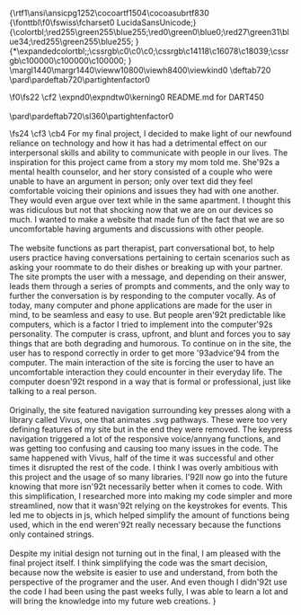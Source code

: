 {\rtf1\ansi\ansicpg1252\cocoartf1504\cocoasubrtf830
{\fonttbl\f0\fswiss\fcharset0 LucidaSansUnicode;}
{\colortbl;\red255\green255\blue255;\red0\green0\blue0;\red27\green31\blue34;\red255\green255\blue255;
}
{\*\expandedcolortbl;;\cssrgb\c0\c0\c0;\cssrgb\c14118\c16078\c18039;\cssrgb\c100000\c100000\c100000;
}
\margl1440\margr1440\vieww10800\viewh8400\viewkind0
\deftab720
\pard\pardeftab720\partightenfactor0

\f0\fs22 \cf2 \expnd0\expndtw0\kerning0
README.md for DART450\
\
\pard\pardeftab720\sl360\partightenfactor0

\fs24 \cf3 \cb4 For my final project, I decided to make light of our newfound reliance on technology and how it has had a detrimental effect on our interpersonal skills and ability to communicate with people in our lives. The inspiration for this project came from a story my mom told me. She\'92s a mental health counselor, and her story consisted of a couple who were unable to have an argument in person; only over text did they feel comfortable voicing their opinions and issues they had with one another. They would even argue over text while in the same apartment. I thought this was ridiculous but not that shocking now that we are on our devices so much. I wanted to make a website that made fun of the fact that we are so uncomfortable having arguments and discussions with other people. \
\
The website functions as part therapist, part conversational bot, to help users practice having conversations pertaining to certain scenarios such as asking your roommate to do their dishes or breaking up with your partner. The site prompts the user with a message, and depending on their answer, leads them through a series of prompts and comments, and the only way to further the conversation is by responding to the computer vocally. As of today, many computer and phone applications are made for the user in mind, to be seamless and easy to use. But people aren\'92t predictable like computers, which is a factor I tried to implement into the computer\'92s personality. The computer is crass, upfront, and blunt and forces you to say things that are both degrading and humorous. To continue on in the site, the user has to respond correctly in order to get more \'93advice\'94 from the computer. The main interaction of the site is forcing the user to have an uncomfortable interaction they could encounter in their everyday life. The computer doesn\'92t respond in a way that is formal or professional, just like talking to a real person.\
\
Originally, the site featured navigation surrounding key presses along with a library called Vivus, one that animates .svg pathways. These were too very defining features of my site but in the end they were removed. The keypress navigation triggered a lot of the responsive voice/annyang functions, and was getting too confusing and causing too many issues in the code. The same happened with Vivus, half of the time it was successful and other times it disrupted the rest of the code. I think I was overly ambitious with this project and the usage of so many libraries. I\'92ll now go into the future knowing that more isn\'92t necessarily better when it comes to code. With this simplification, I researched more into making my code simpler and more streamlined, now that it wasn\'92t relying on the keystrokes for events. This led me to objects in js, which helped simplify the amount of functions being used, which in the end weren\'92t really necessary because the functions only contained strings. \
\
Despite my initial design not turning out in the final, I am pleased with the final project itself. I think simplifying the code was the smart decision, because now the website is easier to use and understand, from both the perspective of the programer and the user. And even though I didn\'92t use the code I had been using the past weeks fully, I was able to learn a lot and will bring the knowledge into my future web creations. }